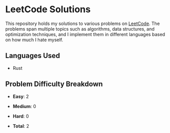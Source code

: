 # LeetCode Solutions

This repository holds my solutions to various problems on [LeetCode](https://leetcode.com/). The problems span multiple topics such as algorithms, data structures, and optimization techniques, and I implement them in different languages based on how much I hate myself.

## Languages Used

- Rust

## Problem Difficulty Breakdown

- **Easy**: 2
- **Medium**: 0
- **Hard**: 0

- **Total**: 2
